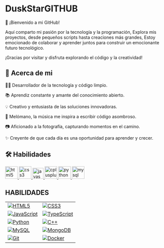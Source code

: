 # **DuskStarGITHUB**

👋 ¡Bienvenido a mi GitHub!

Aquí comparto mi pasión por la tecnología y la programación, Explora mis proyectos, desde pequeños scripts hasta creaciones más grandes, Estoy emocionado de colaborar y aprender juntos para construir un emocionante futuro tecnológico.

¡Gracias por visitar y disfruta explorando el código y la creatividad!

## 💫 Acerca de mi

👨‍💻 Desarrollador de la tecnología y código limpio.

📚 Aprendiz constante y amante del conocimiento abierto.

💡 Creativo y entusiasta de las soluciones innovadoras.

🎵 Melómano, la música me inspira a escribir código asombroso.

📷 Aficionado a la fotografía, capturando momentos en el camino.

✨ Creyente de que cada día es una oportunidad para aprender y crecer.

## 🛠 Habilidades

<p align="left">
  <a href="https://developer.mozilla.org/es/docs/Web/HTML" target="_blank">
    <img src="" alt="html5" width="40" height="40"/>
  </a>
  <a href="https://developer.mozilla.org/es/docs/Web/CSS" target="_blank">
    <img src="" alt="css3" width="40" height="40"/>
  </a>
  <a href="https://developer.mozilla.org/es/docs/Web/JavaScript" target="_blank">
    <img src="" alt="javascript" width="35" height="35"/>
  </a>
  <a href="https://cplusplus.com/doc/" target="_blank">
    <img src="" alt="cplusplus" width="40" height="40"/>
  </a>
  <a href="https://docs.python.org/es/3/" target="_blank">
    <img src="" alt="python" width="40" height="40"/>
  </a>
  <a href="https://www.w3schools.com/sql/" target="_blank">
    <img src="" alt="mysql" width="40" height="40"/>
  </a>
</p>


## HABILIDADES

|   |   |
|---|---|
| [![HTML5](https://profilinator.rishav.dev/skills-assets/html5-original-wordmark.svg)](https://en.wikipedia.org/wiki/HTML5) | [![CSS3](https://profilinator.rishav.dev/skills-assets/css3-original-wordmark.svg)](https://www.w3schools.com/css/) |
| [![JavaScript](https://profilinator.rishav.dev/skills-assets/javascript-original.svg)](https://www.javascript.com/) | [![TypeScript](https://profilinator.rishav.dev/skills-assets/typescript-original.svg)](https://www.typescriptlang.org/) |
| [![Python](https://profilinator.rishav.dev/skills-assets/python-original.svg)](https://www.python.org/) | [![C++](https://profilinator.rishav.dev/skills-assets/cplusplus-original.svg)](https://www.cplusplus.com/) |
| [![MySQL](https://profilinator.rishav.dev/skills-assets/mysql-original-wordmark.svg)](https://www.mysql.com/) | [![MongoDB](https://profilinator.rishav.dev/skills-assets/mongodb-original-wordmark.svg)](https://www.mongodb.com/) |
| [![Git](https://profilinator.rishav.dev/skills-assets/git-scm-icon.svg)](https://github.com/) | [![Docker](https://profilinator.rishav.dev/skills-assets/docker-original-wordmark.svg)](https://www.docker.com/) |

